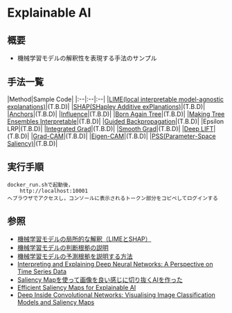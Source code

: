# Explainable AI

## 概要

* 機械学習モデルの解釈性を表現する手法のサンプル

## 手法一覧

|Method|Sample Code|
|:--|:--|:--|
|[LIME(local interpretable model-agnostic explanations)](https://arxiv.org/abs/1602.04938)|(T.B.D)|
|[SHAP(SHapley Additive exPlanations)](https://arxiv.org/abs/1705.07874)|(T.B.D)|
|[Anchors](https://homes.cs.washington.edu/~marcotcr/aaai18.pdf)|(T.B.D)|
|[Influence](https://arxiv.org/abs/1703.04730)|(T.B.D)|
|[Born Again Tree](https://www.stat.berkeley.edu/~breiman/BAtrees.pdf)|(T.B.D)|
|[Making Tree Ensembles Interpretable](https://arxiv.org/abs/1606.05390)|(T.B.D)|
|[Guided Backpropagation](https://arxiv.org/abs/1412.6806)|(T.B.D)|
|Epsilon LRP|(T.B.D)|
|[Integrated Grad](https://arxiv.org/abs/1703.01365)|(T.B.D)|
|[Smooth Grad](https://arxiv.org/abs/1706.03825)|(T.B.D)|
|[Deep LIFT](https://arxiv.org/abs/1704.02685)|(T.B.D)|
|[Grad-CAM](https://arxiv.org/abs/1610.02391)|(T.B.D)|
|[Eigen-CAM](https://arxiv.org/abs/2008.00299)|(T.B.D)|
|[PSS(Parameter-Space Saliency)](https://arxiv.org/abs/2108.01335)|(T.B.D)|

## 実行手順

	docker_run.shで起動後，
		http://localhost:10001
	へブラウザでアクセスし，コンソールに表示されるトークン部分をコピペしてログインする

## 参照

* [機械学習モデルの局所的な解釈（LIMEとSHAP）](https://horomary.hatenablog.com/entry/2019/09/16/000110)
* [機械学習モデルの判断根拠の説明](https://www.slideshare.net/SatoshiHara3/ss-126157179)
* [機械学習モデルの予測根拠を説明する方法](https://www.deep-percept.co.jp/blog/category02/20201020517/)
* [Interpreting and Explaining Deep Neural Networks: A Perspective on Time Series Data](http://xai.kaist.ac.kr/Tutorial/2020/)
* [Saliency Mapを使って画像を良い感じに切り抜くAIを作った](https://qiita.com/ttyszk/items/833d3753248bbc8a211f)
* [Efficient Saliency Maps for Explainable AI](https://arxiv.org/abs/1911.11293)
* [Deep Inside Convolutional Networks: Visualising Image Classification Models and Saliency Maps](https://arxiv.org/abs/1312.6034)

